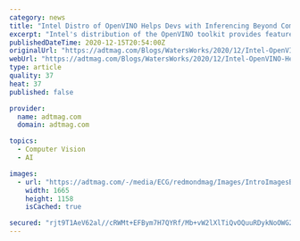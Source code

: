 ```yaml
---
category: news
title: "Intel Distro of OpenVINO Helps Devs with Inferencing Beyond Computer Vision"
excerpt: "Intel's distribution of the OpenVINO toolkit provides features that take inference beyond computer vision into new use cases."
publishedDateTime: 2020-12-15T20:54:00Z
originalUrl: "https://adtmag.com/Blogs/WatersWorks/2020/12/Intel-OpenVINO-Helps-Devs-with-Inferencing.aspx"
webUrl: "https://adtmag.com/Blogs/WatersWorks/2020/12/Intel-OpenVINO-Helps-Devs-with-Inferencing.aspx"
type: article
quality: 37
heat: 37
published: false

provider:
  name: adtmag.com
  domain: adtmag.com

topics:
  - Computer Vision
  - AI

images:
  - url: "https://adtmag.com/-/media/ECG/redmondmag/Images/IntroImagesBigSmall/ColorfulLightsBig.jpg"
    width: 1665
    height: 1158
    isCached: true

secured: "rjt9T1AeV62al//cRWMt+EFBym7H7QYRf/Mb+vW2lXlTiQvOQuuRDykNoOWG2zQnV1VXkQO+XT/NUEb3bQqKHsdkDaduwAq29fz50IDeAk61wlaeeeYEC4nphv1tnryY3Sygo6+aEi6VmI3xA7gumb1IkrpzPrD/9vYYO11ZJ0pEvAwLD8bDB9Zq2IPU226fmqD+8o7FlZqUinvHH+UGz9BH7vwoLP46ELgglgU5astxVDvgqmcQwXDsXLgzZ/MBEeChBoKZ36O/LhC9AV+Qn0wI8PldmEeOThxkMaalEp8lO/huSqZLDfZ5b7TdtNREnEqA2qOTq7+n9IWxLiUfunUXHqyZh8Wdew8VY7WX3lw=;o5wJOcaHGysIcMI9Vj+SQQ=="
---
```


